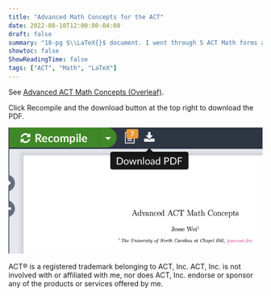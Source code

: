 ```yaml
---
title: "Advanced Math Concepts for the ACT"
date: 2022-08-10T12:00:00-04:00
draft: false
summary: "18-pg $\\LaTeX{}$ document. I went through 5 ACT Math forms and wrote about all concepts I considered advanced."
showtoc: false
ShowReadingTime: false
tags: ["ACT", "Math", "LaTeX"]
---
```


See [Advanced ACT Math Concepts (Overleaf)](https://www.overleaf.com/read/rhmqqyskcrwp).

Click Recompile and the download button at the top right to download the PDF.

![Overleaf download button](img/overleaf_download.jpg)

ACT® is a registered trademark belonging to ACT, Inc. ACT, Inc. is not involved with or affiliated with me, nor does ACT, Inc. endorse or sponsor any of the products or services offered by me.
